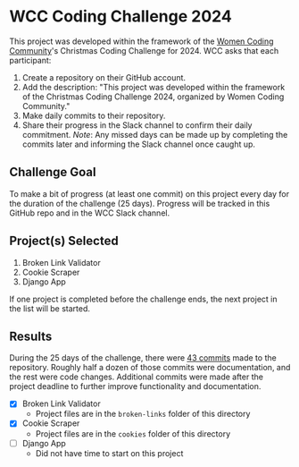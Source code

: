 # WCC Coding Challenge 2024
This project was developed within the framework of the [Women Coding Community](https://womencodingcommunity.com/)'s Christmas Coding Challenge for 2024. WCC asks that each participant: 
1. Create a repository on their GitHub account.
2. Add the description: "This project was developed within the framework of the Christmas Coding Challenge 2024, organized by Women Coding Community."
3. Make daily commits to their repository.
4. Share their progress in the Slack channel to confirm their daily commitment.
*Note*: Any missed days can be made up by completing the commits later and informing the Slack channel once caught up.

## Challenge Goal
To make a bit of progress (at least one commit) on this project every day for the duration of the challenge (25 days). Progress will be tracked in this GitHub repo and in the WCC Slack channel.

## Project(s) Selected
1. Broken Link Validator
2. Cookie Scraper
3. Django App

If one project is completed before the challenge ends, the next project in the list will be started.

## Results
During the 25 days of the challenge, there were [43 commits](https://github.com/pineconedata/wcc-coding-challenge-24/commits/main/broken-links?since=2024-12-01&until=2024-12-25) made to the repository. Roughly half a dozen of those commits were documentation, and the rest were code changes. Additional commits were made after the project deadline to further improve functionality and documentation.

- [x] Broken Link Validator
    - Project files are in the `broken-links` folder of this directory
- [x] Cookie Scraper
    - Project files are in the `cookies` folder of this directory
- [ ] Django App
    - Did not have time to start on this project
